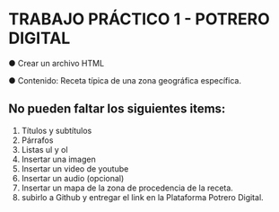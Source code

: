 # TRABAJO PRÁCTICO 1 - POTRERO DIGITAL

● Crear un archivo HTML

● Contenido: Receta típica de una zona geográfica específica.

## No pueden faltar los siguientes items:

1. Títulos y subtítulos
2. Párrafos
3. Listas ul y ol
4. Insertar una imagen
5. Insertar un video de youtube
6. Insertar un audio (opcional)
7. Insertar un mapa de la zona de procedencia de la receta.
8. subirlo a Github y entregar el link en la Plataforma Potrero Digital.
